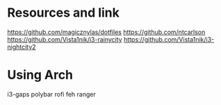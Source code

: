 # Resources and link
https://github.com/magicznylas/dotfiles
https://github.com/ntcarlson
https://github.com/Vista1nik/i3-rainycity
https://github.com/Vista1nik/i3-nightcity2

# Using Arch
i3-gaps
polybar
rofi
feh
ranger

